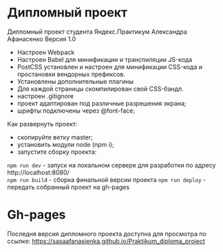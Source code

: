 # Дипломный проект 
Дипломный проект студента Яндекс.Практикум Александра Афанасенко
Версия 1.0

* Настроен Webpack
* Настроен Babel для минификации и транспиляции JS-кода
* PostCSS установлен и настроен для минификации CSS-кода и простановки вендорных префиксов.
* Установлены дополнительные плагины
* Для каждой страницы скомпилирован свой CSS-бандл.
* настроен .gitignore
* проект адаптирован под различные разрешения экрана;
* шрифты подключены через @font-face;

Как развернуть проект:
- скопируйте ветку master;
- установить модули node (npm i);
- запустите сборку проекта: 

`npm run dev` - запуск на локальном сервере для разработки по адресу http://localhost:8080/  
`npm run build` - сборка финальной версии проекта
`npm run deploy` - передать собранный проект на gh-pages

# Gh-pages 
Последня версия дипломного проекта доступна для просмотра  по ссылке:
https://sasaafanasienka.github.io/Praktikum_diploma_project
